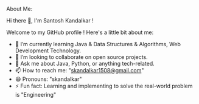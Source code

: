 About Me:


Hi there 👋, I'm Santosh Kandalkar ! 

Welcome to my GitHub profile ! Here's a little bit about me:

- 🌱 I’m currently learning Java & Data Structures & Algorithms, Web Development Technology.
- 👯 I’m looking to collaborate on open source projects.
- 💬 Ask me about Java, Python, or anything tech-related.
- 📫 How to reach me: "skandalkar1508@gmail.com"
- 😄 Pronouns: "skandalkar"
- ⚡ Fun fact: Learning and implementing to solve the real-world problem is "Engineering"
